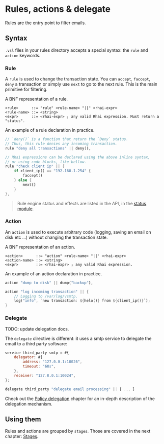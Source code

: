 # Rules, actions & delegate

Rules are the entry point to filter emails.

## Syntax

`.vsl` files in your rules directory accepts a special syntax: the `rule` and `action` keywords.

### Rule

A `rule` is used to change the transaction state. You can `accept`, `faccept`, `deny` a transaction or simply use `next` to go to the next rule. This is the main primitive for filtering.

A BNF representation of a rule.
```bnf
<rule>      ::= "rule" <rule-name> "||" <rhai-expr>
<rule-name> ::= <string>
<expr>      ::= <rhai-expr> ; any valid Rhai expression. Must return a "status".
```

An example of a rule declaration in practice.
```rust
// `deny()` is a function that return the `Deny` status.
// Thus, this rule denies any incoming transaction.
rule "deny all transactions" || deny(),

// Rhai expressions can be declared using the above inline syntax,
// or using code blocks, like bellow.
rule "check client ip" || {
    if client_ip() == "192.168.1.254" {
        faccept()
    } else {
        next()
    }
},
```

> Rule engine status and effects are listed in the API, in the [status module](api/Status.md).

### Action

An `action` is used to execute arbitrary code (logging, saving an email on disk etc ...) without changing the transaction state.

A BNF representation of an action.
```bnf
<action>      ::= "action" <rule-name> "||" <rhai-expr>
<action-name> ::= <string>
<expr>        ::= <rhai-expr> ; any valid Rhai expression.
```

An example of an action declaration in practice.
```rust
action "dump to disk" || dump("backup"),

action "log incoming transaction" || {
    // Logging to /var/log/vsmtp.
    log("info", `new transaction: ${helo()} from ${client_ip()}`);
}
```

### Delegate

TODO: update delegation docs.

The `delegate` directive is different: it uses a smtp service to delegate the email to a third party software:

```js
service third_party smtp = #{
    delegator: #{
        address: "127.0.0.1:10026",
        timeout: "60s",
    },
    receiver: "127.0.0.1:10024",
};

delegate third_party "delegate email processing" || { ... }
```

Check out the [Policy delegation](../../start/configuration/delegation.md) chapter for an in-depth description of the delegation mechanism.

## Using them

Rules and actions are grouped by `stages`. Those are covered in the next chapter: [Stages](stages.md).
